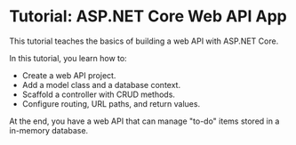 # Tutorial: ASP.NET Core Web API App

This tutorial teaches the basics of building a web API with ASP.NET Core.

In this tutorial, you learn how to:

* Create a web API project.
* Add a model class and a database context.
* Scaffold a controller with CRUD methods.
* Configure routing, URL paths, and return values.

At the end, you have a web API that can manage "to-do" items stored in a in-memory database.